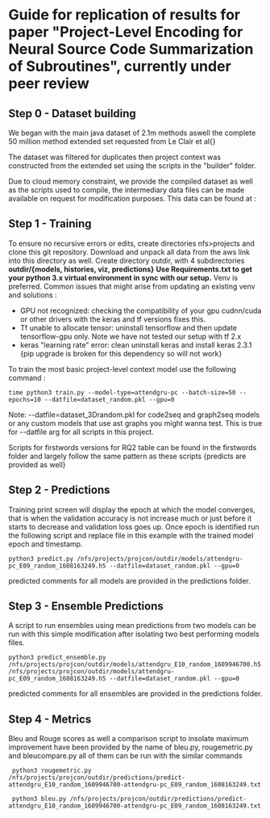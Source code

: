 # Guide for replication of results for paper "Project-Level Encoding for Neural Source Code Summarization of Subroutines", currently under peer review
## Step 0 - Dataset building
We began with the main java dataset of 2.1m methods aswell the complete 50 million method extended set requested from Le Clair et al{}

The dataset was filtered for duplicates then project context was constructed from the extended set using the scripts in the "builder" folder.

Due to cloud memory constraint, we provide the compiled dataset as well as the scripts used to compile, the intermediary data files can be made available on request for modification purposes. This data can be found at :


## Step 1 - Training
To ensure no recursive errors or edits, create directories nfs>projects and clone this git repository.
Download and unpack all data from the aws link into this directory as well.
Create directory outdir, with 4 subdirectories  **outdir/{models, histories, viz, predictions}**
**Use Requirements.txt to get your python 3.x virtual environment in sync with our setup.** Venv is preferred. Common issues that might arise from updating an existing venv and solutions :
- GPU not recognized: checking the compatibility of your gpu cudnn/cuda or other drivers with the keras and tf versions fixes this.
- Tf unable to allocate tensor: uninstall tensorflow and then update tensorflow-gpu only. Note we have not tested our setup with tf 2.x
- keras "learning rate" error: clean uninstall keras and install keras 2.3.1 {pip upgrade is broken for this dependency so will not work}

To train the most basic project-level context model use the following command :
```
time python3 train.py --model-type=attendgru-pc --batch-size=50 --epochs=10 --datfile=dataset_random.pkl --gpu=0
```
Note: --datfile=dataset_3Drandom.pkl for code2seq and graph2seq models or any custom models that use ast graphs you might wanna test. This is true for --datfile arg for all scripts in this project.

Scripts for firstwords versions for RQ2 table can be found in the firstwords folder and largely follow the same pattern as these scripts {predicts are provided as well}

## Step 2 - Predictions
Training print screen will display the epoch at which the model converges, that is when the validation accuracy is not increase much or just before it starts to decrease and validation loss goes up. Once epoch is identified run the following script and replace file in this example with the trained model epoch and timestamp.

```
python3 predict.py /nfs/projects/projcon/outdir/models/attendgru-pc_E09_random_1608163249.h5 --datfile=dataset_random.pkl --gpu=0
```
predicted comments for all models are provided in the predictions folder.
## Step 3 - Ensemble Predictions
A script to run ensembles using mean predictions from two models can be run with this simple modification after isolating two best performing models files.
```
python3 predict_ensemble.py /nfs/projects/projcon/outdir/models/attendgru_E10_random_1609946700.h5 /nfs/projects/projcon/outdir/models/attendgru-pc_E09_random_1608163249.h5 --datfile=dataset_random.pkl --gpu=0
```
predicted comments for all ensembles are provided in the predictions folder.
## Step 4 - Metrics
Bleu and Rouge scores as well a comparison script to insolate maximum improvement have been provided by the name of bleu.py, rougemetric.py and bleucompare.py all of them can be run with the similar commands
```
 python3 rougemetric.py /nfs/projects/projcon/outdir/predictions/predict-attendgru_E10_random_1609946700-attendgru-pc_E09_random_1608163249.txt 
```
```
 python3 bleu.py /nfs/projects/projcon/outdir/predictions/predict-attendgru_E10_random_1609946700-attendgru-pc_E09_random_1608163249.txt 
```
